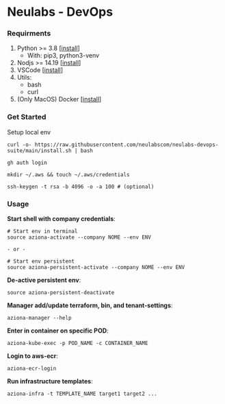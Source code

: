 # Neulabs - DevOps

### Requirments


1. Python >= 3.8 \[[install](https://www.python.org/downloads/)\]
    - With: pip3, python3-venv
2. Nodjs >= 14.19 \[[install](https://github.com/nvm-sh/nvm)\]
3. VSCode \[[install](https://code.visualstudio.com/download)\]
4. Utils: 
    - bash
    - curl
5. (Only MacOS) Docker \[[install](https://docs.docker.com/desktop/mac/install/)\]

### Get Started

Setup local env

    curl -o- https://raw.githubusercontent.com/neulabscom/neulabs-devops-suite/main/install.sh | bash

    gh auth login

    mkdir ~/.aws && touch ~/.aws/credentials

    ssh-keygen -t rsa -b 4096 -o -a 100 # (optional)


### Usage

**Start shell with company credentials**:

    # Start env in terminal
    source aziona-activate --company NOME --env ENV

    - or - 

    # Start env persistent
    source aziona-persistent-activate --company NOME --env ENV

**De-active persistent env**:

    source aziona-persistent-deactivate


**Manager add/update terraform, bin, and tenant-settings**:

    aziona-manager --help


**Enter in container on specific POD**:

    aziona-kube-exec -p POD_NAME -c CONTAINER_NAME

**Login to aws-ecr**:

    aziona-ecr-login

**Run infrastructure templates**:

    aziona-infra -t TEMPLATE_NAME target1 target2 ...

